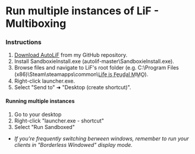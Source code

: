 # Run multiple instances of LiF - Multiboxing
### Instructions
1. [Download AutoLiF](https://github.com/rydland/autolif/archive/master.zip) from my GitHub repository.
2. Install SandboxieInstall.exe (autolif-master\SandboxieInstall.exe).
3. Browse files and navigate to LiF's root folder (e.g. C:\Program Files (x86)\Steam\steamapps\common\L̲i̲f̲e̲ ̲i̲s̲ ̲F̲e̲u̲d̲a̲l̲ ̲M̲M̲O̲).
4. Right-click launcher.exe.
5. Select "Send to" ➜ "Desktop (create shortcut)".

#### Running multiple instances
1. Go to your desktop
2. Right-click "launcher.exe - shortcut"
3. Select "Run Sandboxed"
*  _If you're frequently switching berween windows, remember to run your clients in "Borderless Windowed" display mode._
